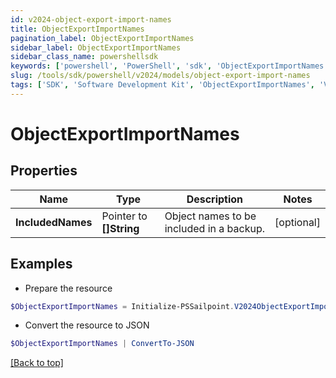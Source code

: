 ```yaml
---
id: v2024-object-export-import-names
title: ObjectExportImportNames
pagination_label: ObjectExportImportNames
sidebar_label: ObjectExportImportNames
sidebar_class_name: powershellsdk
keywords: ['powershell', 'PowerShell', 'sdk', 'ObjectExportImportNames', 'V2024ObjectExportImportNames'] 
slug: /tools/sdk/powershell/v2024/models/object-export-import-names
tags: ['SDK', 'Software Development Kit', 'ObjectExportImportNames', 'V2024ObjectExportImportNames']
---
```



# ObjectExportImportNames

## Properties

Name | Type | Description | Notes
------------ | ------------- | ------------- | -------------
**IncludedNames** |  Pointer to **[]String** | Object names to be included in a backup. | [optional] 

## Examples

- Prepare the resource
```powershell
$ObjectExportImportNames = Initialize-PSSailpoint.V2024ObjectExportImportNames  -IncludedNames null
```

- Convert the resource to JSON
```powershell
$ObjectExportImportNames | ConvertTo-JSON
```


[[Back to top]](#) 


